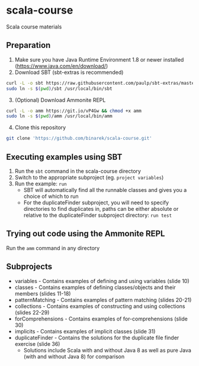 # scala-course
Scala course materials

## Preparation
1. Make sure you have Java Runtime Environment 1.8 or newer installed (https://www.java.com/en/download/)
2. Download SBT (sbt-extras is recommended)
```bash
curl -L -o sbt https://raw.githubusercontent.com/paulp/sbt-extras/master/sbt && chmod +x sbt
sudo ln -s $(pwd)/sbt /usr/local/bin/sbt
```
3. (Optional) Download Ammonite REPL
```bash
curl -L -o amm https://git.io/vP4Gw && chmod +x amm
sudo ln -s $(pwd)/amm /usr/local/bin/amm
```
4. Clone this repository
```bash
git clone 'https://github.com/binarek/scala-course.git'
```

## Executing examples using SBT
1. Run the `sbt` command in the scala-course directory
2. Switch to the appropriate subproject (eg. `project variables`)
3. Run the example: `run`
    * SBT will automatically find all the runnable classes and gives you a choice of which to run
    * For the duplicateFinder subproject, you will need to specify directories to find duplicates in, paths can be either absolute or relative to the duplicateFinder subproject directory: `run test`

## Trying out code using the Ammonite REPL
Run the `amm` command in any directory

## Subprojects
* variables - Contains examples of defining and using variables (slide 10)
* classes - Contains examples of defining classes/objects and their members (slides 11-18)
* patternMatching - Contains examples of pattern matching (slides 20-21)
* collections - Contains examples of constructing and using collections (slides 22-29)
* forComprehensions - Contains examples of for-comprehensions (slide 30)
* implicits - Contains examples of implicit classes (slide 31)
* duplicateFinder - Contains the solutions for the duplicate file finder exercise (slide 36)
    * Solutions include Scala with and without Java 8 as well as pure Java (with and without Java 8) for comparison